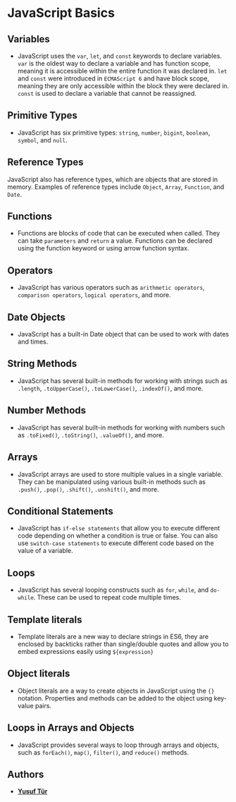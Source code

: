 # JavaScript Basics

## Variables
* JavaScript uses the `var`, `let`, and `const` keywords to declare variables. `var` is the oldest way to declare a variable and has function scope, meaning it is accessible within the entire function it was declared in. `let` and `const` were introduced in `ECMAScript 6` and have block scope, meaning they are only accessible within the block they were declared in. `const` is used to declare a variable that cannot be reassigned.

## Primitive Types
* JavaScript has six primitive types: `string`, `number`, `bigint`, `boolean`, `symbol`, and `null`.

## Reference Types
JavaScript also has reference types, which are objects that are stored in memory. Examples of reference types include `Object`, `Array`, `Function`, and `Date`.

## Functions
* Functions are blocks of code that can be executed when called. They can take `parameters` and `return` a value. Functions can be declared using the function keyword or using arrow function syntax.

## Operators
* JavaScript has various operators such as `arithmetic operators`, `comparison operators`, `logical operators`, and more.

## Date Objects
* JavaScript has a built-in Date object that can be used to work with dates and times.

## String Methods
* JavaScript has several built-in methods for working with strings such as `.length`, `.toUpperCase()`, `.toLowerCase()`, `.indexOf()`, and more.

## Number Methods
* JavaScript has several built-in methods for working with numbers such as `.toFixed()`, `.toString()`, `.valueOf()`, and more.

## Arrays
* JavaScript arrays are used to store multiple values in a single variable. They can be manipulated using various built-in methods such as `.push()`, `.pop()`, `.shift()`, `.unshift()`, and more.

## Conditional Statements
* JavaScript has `if-else statements` that allow you to execute different code depending on whether a condition is true or false. You can also use `switch-case statements` to execute different code based on the value of a variable.

## Loops
* JavaScript has several looping constructs such as `for`, `while`, and `do-while`. These can be used to repeat code multiple times.

## Template literals
* Template literals are a new way to declare strings in ES6, they are enclosed by backticks rather than single/double quotes and allow you to embed expressions easily using `${expression}`

## Object literals
* Object literals are a way to create objects in JavaScript using the `{}` notation. Properties and methods can be added to the object using key-value pairs.

## Loops in Arrays and Objects
* JavaScript provides several ways to loop through arrays and objects, such as `forEach()`, `map()`, `filter()`, and `reduce()` methods.

## Authors

* [**Yusuf Tür**](https://github.com/yusufttur)
